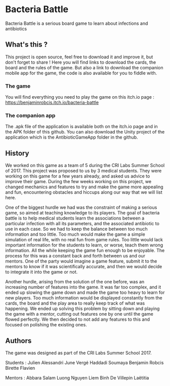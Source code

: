 # Bacteria Battle

Bacteria Battle is a serious board game to learn about infections and antibiotics

## What's this ?

This project is open source, feel free to download it and improve it, but don't forget to share !
Here you will find links to download the cards, the board and the rules of the game.
But also a link to download the companion mobile app for the game, the code is also available for you to fiddle with.

### The game

You will find everything you need to play the game on this itch.io page : https://benjaminrobcis.itch.io/bacteria-battle

### The companion app

The .apk file of the application is available both on the itch.io page and in the APK folder of this github.
You can also download the Unity project of the application which is the AntibioticGameApp folder in the github.

## History

We worked on this game as a team of 5 during the CRI Labs Summer School of 2017. This project was proposed to us by 3 medical students. They were working on this game for a few years already, and asked us advice to improve their game. During the few weeks working on this project, we changed mechanics and features to try and make the game more appealing and fun, encountering obstacles and hiccups along our way that we will list here. 

One of the biggest hurdle we had was the constraint of making a serious game, so aimed at teaching knowledge to its players. The goal of bacteria battle is to help medical students learn the associations between a particular infection with all its parameters, and the associated antibiotic to use in each case. So we had to keep the balance between too much information and too little. Too much would make the game a simple simulation of real life, with no real fun from game rules. Too little would lack important information for the students to learn, or worse, teach them wrong information. All the while keeping the game fun enough to be enjoyable. 
The process for this was a constant back and forth between us and our mentors. One of the party would imagine a game feature, submit it to the mentors to know if it was scientifically accurate, and then we would decide to integrate it into the game or not. 

Another hurdle, arising from the solution of the one before, was an increasing number of features into the game. It was far too complex, and it ended up slowing the game down and made the game too heavy to learn for new players. Too much information would be displayed constantly from the cards, the board and the play area to really keep track of what was happening. 
We ended up solving this problem by sitting down and playing the game with a mentor, cutting out features one by one until the game flowed perfectly. We then decided to not add any features to this and focused on polishing the existing ones. 

## Authors

The game was designed as part of the CRI Labs Summer School 2017.

Students :
Julien Alessandri
June Vergé
Haddadi Soumaya 
Benjamin Robcis
Birette Flavien

Mentors :
Abbara Salam
Luong Nguyen Liem Binh
De Villepin Laëtitia
